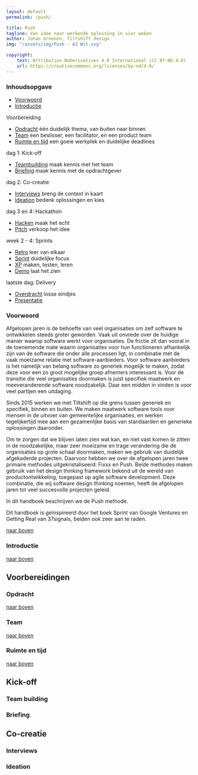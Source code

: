```yaml
---
layout: default
permalink: /push/

title: Push
tagline: Van idee naar werkende oplossing in vier weken
author: Johan Groenen, Tiltshift design
img: "/assets/img/Push - A3 Wit.svg"

copyright:
    text: Attribution-NoDerivatives 4.0 International (CC BY-ND 4.0)
    url: https://creativecommons.org/licenses/by-nd/4.0/
---
```

### Inhoudsopgave

- [Voorwoord](#voorwoord)
- [Introductie](#introductie)

<div class="chapter">Voorbereiding</div>

- [Opdracht](#opdracht) één duidelijk thema, van buiten naar binnen
- [Team](#team) een beslisser, een facilitator, en een product team
- [Ruimte en tijd](#ruimte-en-tijd) een goeie werkplek en duidelijke deadlines

<div class="chapter">dag 1: Kick-off</div>

- [Teambuilding](#team-building) maak kennis met het team
- [Briefing](#briefing) maak kennis met de opdrachtgever

<div class="chapter">dag 2: Co-creatie</div>

- [Interviews](#interviews) breng de context in kaart
- [Ideation](#ideation) bedenk oplossingen en kies

<div class="chapter">dag 3 en 4: Hackathon</div>

- [Hacken](#hacken) maak het echt
- [Pitch](#pitch) verkoop het idee

<div class="chapter">week 2 - 4: Sprints</div>

- [Retro](#retro) leer van elkaar
- [Sprint](#sprint) duidelijke focus
- [XP](#xp) maken, testen, leren
- [Demo](#demo) laat het zien

<div class="chapter">laatste dag: Delivery</div>

- [Overdracht](#overdracht) losse eindjes
- [Presentatie](#presentatie)

### Voorwoord

Afgelopen jaren is de behoefte van veel organisaties om zelf software te ontwikkelen steeds groter geworden. Vaak uit onvrede over de huidige manier waarop software werkt voor organisaties. De frictie zit dan vooral in de toenemende mate waarin organisaties voor hun functioneren afhankelijk zijn van de software die onder alle processen ligt, in combinatie met de vaak moeizame relatie met software-aanbieders. Voor software aanbieders is het namelijk van belang software zo generiek mogelijk te maken, zodat deze voor een zo groot mogelijke groep afnemers interessant is. Voor de transitie die veel organisaties doormaken is juist specifiek maatwerk en meeveranderende software noodzakelijk. Daar een midden in vinden is voor veel partijen een uitdaging.

Sinds 2015 werken we met Tiltshift op die grens tussen generiek en specifiek, binnen en buiten. We maken maatwerk software tools voor mensen in de uitvoer van gemeentelijke organisaties, en werken tegelijkertijd mee aan een gezamenlijke basis van standaarden en generieke oplossingen daaronder.

Om te zorgen dat we blijven laten zien wat kan, en niet vast komen te zitten in de noodzakelijke, maar zeer moeizame en trage verandering die de organisaties op grote schaal doormaken, maken we gebruik van duidelijk afgekaderde projecten. Daarvoor hebben we over de afgelopen jaren twee primaire methodes uitgekristaliseerd: Fixxx en Push. Beide methodes maken gebruik van het design thinking framework bekend uit de wereld van productontwikkeling, toegepast op agile software development. Deze combinatie, die wij software design thinking noemen, heeft de afgelopen jaren tot veel succesvolle projecten geleid.

In dit handboek beschrijven we de Push methode.

Dit handboek is geïnspireerd door het boek Sprint van Google Ventures en Getting Real van 37signals, beiden ook zeer aan te raden.

[naar boven](.)

### Introductie

[naar boven](.)

## Voorbereidingen

### Opdracht

[naar boven](.)

### Team

[naar boven](.)

### Ruimte en tijd

[naar boven](.)

## Kick-off

### Team building

### Briefing

## Co-creatie

### Interviews

### Ideation